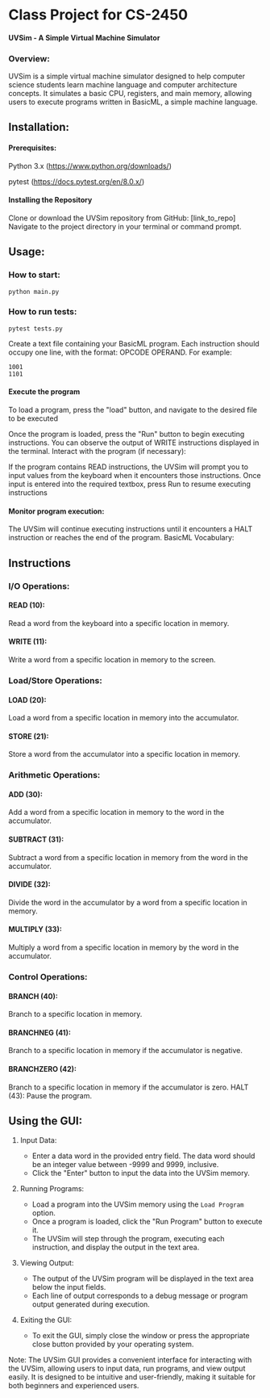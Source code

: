 
# Class Project for CS-2450
#### UVSim - A Simple Virtual Machine Simulator

### Overview:
UVSim is a simple virtual machine simulator designed to help computer science students learn machine language and computer architecture concepts. It simulates a basic CPU, registers, and main memory, allowing users to execute programs written in BasicML, a simple machine language.


## Installation:

#### Prerequisites:

Python 3.x (https://www.python.org/downloads/)

pytest (https://docs.pytest.org/en/8.0.x/)


#### Installing the Repository
Clone or download the UVSim repository from GitHub: [link_to_repo]
Navigate to the project directory in your terminal or command prompt.

## Usage:

### How to start: 
```
python main.py
```

### How to run tests:
```
pytest tests.py
```

Create a text file containing your BasicML program. Each instruction should occupy one line, with the format: OPCODE OPERAND. For example: 
```
1001
1101
```
#### Execute the program
To load a program, press the "load" button, and navigate to the desired file to be executed

Once the program is loaded, press the "Run" button to begin executing instructions.
You can observe the output of WRITE instructions displayed in the terminal.
Interact with the program (if necessary):

If the program contains READ instructions, the UVSim will prompt you to input values from the keyboard when it encounters those instructions.
Once input is entered into the required textbox, press Run to resume executing instructions

#### Monitor program execution:

The UVSim will continue executing instructions until it encounters a HALT instruction or reaches the end of the program.
BasicML Vocabulary:

## Instructions
### I/O Operations:

#### READ (10): 
Read a word from the keyboard into a specific location in memory.
#### WRITE (11): 
Write a word from a specific location in memory to the screen.

### Load/Store Operations:

#### LOAD (20): 
Load a word from a specific location in memory into the accumulator.
#### STORE (21): 
Store a word from the accumulator into a specific location in memory.

### Arithmetic Operations:

#### ADD (30): 
Add a word from a specific location in memory to the word in the accumulator.
#### SUBTRACT (31): 
Subtract a word from a specific location in memory from the word in the accumulator.
#### DIVIDE (32): 
Divide the word in the accumulator by a word from a specific location in memory.
#### MULTIPLY (33): 
Multiply a word from a specific location in memory by the word in the accumulator.

### Control Operations:

#### BRANCH (40): 
Branch to a specific location in memory.
#### BRANCHNEG (41): 
Branch to a specific location in memory if the accumulator is negative.
#### BRANCHZERO (42): 
Branch to a specific location in memory if the accumulator is zero.
HALT (43): Pause the program.

Using the GUI:
--------------

1. Input Data:
   - Enter a data word in the provided entry field. The data word should be an integer value between -9999 and 9999, inclusive.
   - Click the "Enter" button to input the data into the UVSim memory.

2. Running Programs:
   - Load a program into the UVSim memory using the `Load Program` option.
   - Once a program is loaded, click the "Run Program" button to execute it.
   - The UVSim will step through the program, executing each instruction, and display the output in the text area.

3. Viewing Output:
   - The output of the UVSim program will be displayed in the text area below the input fields.
   - Each line of output corresponds to a debug message or program output generated during execution.
4. Exiting the GUI:
   - To exit the GUI, simply close the window or press the appropriate close button provided by your operating system.

Note: The UVSim GUI provides a convenient interface for interacting with the UVSim, allowing users to input data, run programs, and view output easily. It is designed to be intuitive and user-friendly, making it suitable for both beginners and experienced users.

